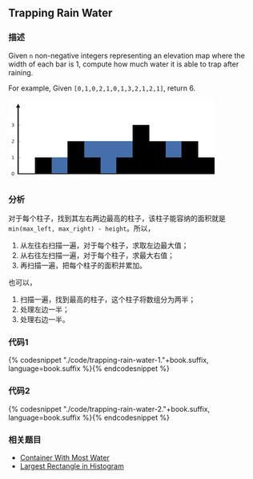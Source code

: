 ## Trapping Rain Water


### 描述

Given `n` non-negative integers representing an elevation map where the width of each bar is 1, compute how much water it is able to trap after raining.

For example, 
Given `[0,1,0,2,1,0,1,3,2,1,2,1]`, return 6.

![Trapping Rain Water](../../images/trapping-rain-water.png)


### 分析

对于每个柱子，找到其左右两边最高的柱子，该柱子能容纳的面积就是`min(max_left, max_right) - height`。所以，

1. 从左往右扫描一遍，对于每个柱子，求取左边最大值；
1. 从右往左扫描一遍，对于每个柱子，求最大右值；
1. 再扫描一遍，把每个柱子的面积并累加。

也可以，

1. 扫描一遍，找到最高的柱子，这个柱子将数组分为两半；
1. 处理左边一半；
1. 处理右边一半。


### 代码1

{% codesnippet "./code/trapping-rain-water-1."+book.suffix, language=book.suffix %}{% endcodesnippet %}


### 代码2

{% codesnippet "./code/trapping-rain-water-2."+book.suffix, language=book.suffix %}{% endcodesnippet %}


### 相关题目

* [Container With Most Water](../../greedy/container-with-most-water.md)
* [Largest Rectangle in Histogram](../../stack-and-queue/stack/largest-rectangle-in-histogram.md)
